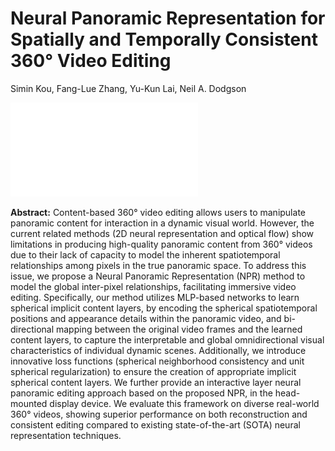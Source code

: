 # Neural Panoramic Representation for Spatially and Temporally Consistent 360° Video Editing

Simin Kou, Fang-Lue Zhang, Yu-Kun Lai, Neil A. Dodgson

![Teaser Image](assets/teaser.pdf)

**Abstract:** Content-based 360° video editing allows users to manipulate panoramic content for interaction in a dynamic visual world. However, the current related methods (2D neural representation and optical flow) show limitations in producing high-quality panoramic content from 360° videos due to their lack of capacity to model the inherent spatiotemporal relationships among pixels in the true panoramic space. To address this issue, we propose a Neural Panoramic Representation (NPR) method to model the global inter-pixel relationships, facilitating immersive video editing. Specifically, our method utilizes MLP-based networks to learn spherical implicit content layers, by encoding the spherical spatiotemporal positions and appearance details within the panoramic video, and bi-directional mapping between the original video frames and the learned content layers, to capture the interpretable and global omnidirectional visual characteristics of individual dynamic scenes. Additionally, we introduce innovative loss functions (spherical neighborhood consistency and unit spherical regularization) to ensure the creation of appropriate implicit spherical content layers. We further provide an interactive layer neural panoramic editing approach based on the proposed NPR, in the head-mounted display device. We evaluate this framework on diverse real-world 360° videos, showing superior performance on both reconstruction and consistent editing compared to existing state-of-the-art (SOTA) neural representation techniques.

